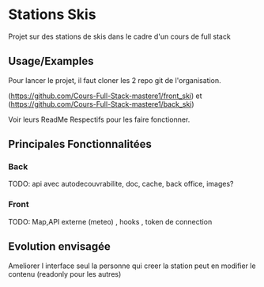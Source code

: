 
# Stations Skis

Projet sur des stations de skis dans le cadre d'un cours de full stack




## Usage/Examples

Pour lancer le projet, il faut cloner les 2 repo git de l'organisation.

(https://github.com/Cours-Full-Stack-mastere1/front_ski) et (https://github.com/Cours-Full-Stack-mastere1/back_ski)

Voir leurs ReadMe Respectifs pour les faire fonctionner.

## Principales Fonctionnalitées

### Back
TODO: api avec autodecouvrabilite, doc, cache, back office, images?

### Front
TODO: Map,API externe (meteo) , hooks , token de connection

## Evolution envisagée
Ameliorer l interface
seul la personne qui creer la station peut en modifier le contenu (readonly pour les autres)
